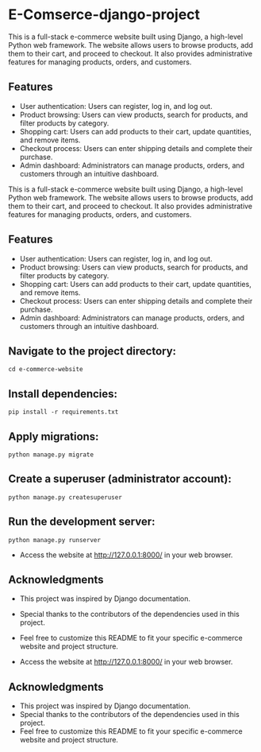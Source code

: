 # E-Comserce-django-project

This is a full-stack e-commerce website built using Django, a high-level Python web framework. 
The website allows users to browse products, add them to their cart, and proceed to checkout. 
It also provides administrative features for managing products, orders, and customers.

## Features

* User authentication: Users can register, log in, and log out.
* Product browsing: Users can view products, search for products, and filter products by category.
* Shopping cart: Users can add products to their cart, update quantities, and remove items.
* Checkout process: Users can enter shipping details and complete their purchase.
* Admin dashboard: Administrators can manage products, orders, and customers through an intuitive dashboard.

This is a full-stack e-commerce website built using Django, a high-level Python web framework. The website allows users to browse products, add them to their cart, and proceed to checkout. It also provides administrative features for managing products, orders, and customers.

## Features

* User authentication: Users can register, log in, and log out.
* Product browsing: Users can view products, search for products, and filter products by category.
* Shopping cart: Users can add products to their cart, update quantities, and remove items.
* Checkout process: Users can enter shipping details and complete their purchase.
* Admin dashboard: Administrators can manage products, orders, and customers through an intuitive dashboard.


## Navigate to the project directory:
```
cd e-commerce-website
```
## Install dependencies:
```
pip install -r requirements.txt 
```
## Apply migrations:
```
python manage.py migrate
```
## Create a superuser (administrator account):
```
python manage.py createsuperuser
```
## Run the development server:
```
python manage.py runserver
```

* Access the website at http://127.0.0.1:8000/ in your web browser.

## Acknowledgments
* This project was inspired by Django documentation.
* Special thanks to the contributors of the dependencies used in this project.
* Feel free to customize this README to fit your specific e-commerce website and project structure.

* Access the website at http://127.0.0.1:8000/ in your web browser.

## Acknowledgments
* This project was inspired by Django documentation.
* Special thanks to the contributors of the dependencies used in this project.
* Feel free to customize this README to fit your specific e-commerce website and project structure.


